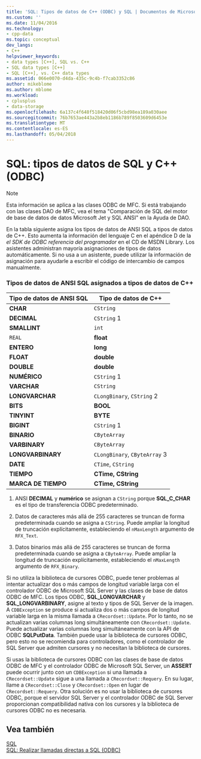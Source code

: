 ```yaml
---
title: 'SQL: Tipos de datos de C++ (ODBC) y SQL | Documentos de Microsoft'
ms.custom: ''
ms.date: 11/04/2016
ms.technology:
- cpp-data
ms.topic: conceptual
dev_langs:
- C++
helpviewer_keywords:
- data types [C++], SQL vs. C++
- SQL data types [C++]
- SQL [C++], vs. C++ data types
ms.assetid: 066e0070-d4da-435c-9c4b-f7cab3352c86
author: mikeblome
ms.author: mblome
ms.workload:
- cplusplus
- data-storage
ms.openlocfilehash: 6a137c4f648f518420d06f5cbd98ea189a030aee
ms.sourcegitcommit: 76b7653ae443a2b8eb1186b789f8503609d6453e
ms.translationtype: MT
ms.contentlocale: es-ES
ms.lasthandoff: 05/04/2018
---
```

# <a name="sql-sql-and-c-data-types-odbc"></a>SQL: tipos de datos de SQL y C++ (ODBC)
> [!NOTE]
>  Esta información se aplica a las clases ODBC de MFC. Si está trabajando con las clases DAO de MFC, vea el tema "Comparación de SQL del motor de base de datos de datos Microsoft Jet y SQL ANSI" en la Ayuda de DAO.  
  
 En la tabla siguiente asigna los tipos de datos de ANSI SQL a tipos de datos de C++. Esto aumenta la información del lenguaje C en el apéndice D de la *el SDK de ODBC* *referencia del programador* en el CD de MSDN Library. Los asistentes administran mayoría asignaciones de tipos de datos automáticamente. Si no usa a un asistente, puede utilizar la información de asignación para ayudarle a escribir el código de intercambio de campos manualmente.  
  
### <a name="ansi-sql-data-types-mapped-to-c-data-types"></a>Tipos de datos de ANSI SQL asignados a tipos de datos de C++  
  
|Tipo de datos de ANSI SQL|Tipo de datos de C++|  
|------------------------|---------------------|  
|**CHAR**|`CString`|  
|**DECIMAL**|`CString` 1|  
|**SMALLINT**|`int`|  
|`REAL`|**float**|  
|**ENTERO**|**long**|  
|**FLOAT**|**double**|  
|**DOUBLE**|**double**|  
|**NUMÉRICO**|`CString` 1|  
|**VARCHAR**|`CString`|  
|**LONGVARCHAR**|`CLongBinary`, `CString` 2|  
|**BITS**|**BOOL**|  
|**TINYINT**|**BYTE**|  
|**BIGINT**|`CString` 1|  
|**BINARIO**|`CByteArray`|  
|**VARBINARY**|`CByteArray`|  
|**LONGVARBINARY**|`CLongBinary`, `CByteArray` 3|  
|**DATE**|`CTime`, `CString`|  
|**TIEMPO**|**CTime, CString**|  
|**MARCA DE TIEMPO**|**CTime, CString**|  
  
 1. ANSI **DECIMAL** y **numérico** se asignan a `CString` porque **SQL_C_CHAR** es el tipo de transferencia ODBC predeterminado.  
  
 2. Datos de caracteres más allá de 255 caracteres se truncan de forma predeterminada cuando se asigna a `CString`. Puede ampliar la longitud de truncación explícitamente, estableciendo el `nMaxLength` argumento de `RFX_Text`.  
  
 3. Datos binarios más allá de 255 caracteres se truncan de forma predeterminada cuando se asigna a `CByteArray`. Puede ampliar la longitud de truncación explícitamente, estableciendo el `nMaxLength` argumento de `RFX_Binary`.  
  
 Si no utiliza la biblioteca de cursores ODBC, puede tener problemas al intentar actualizar dos o más campos de longitud variable larga con el controlador ODBC de Microsoft SQL Server y las clases de base de datos ODBC de MFC. Los tipos ODBC, **SQL_LONGVARCHAR** y **SQL_LONGVARBINARY**, asigne al texto y tipos de SQL Server de la imagen. A `CDBException` se produce si actualiza dos o más campos de longitud variable larga en la misma llamada a `CRecordset::Update`. Por lo tanto, no se actualizan varias columnas long simultáneamente con `CRecordset::Update`. Puede actualizar varias columnas long simultáneamente con la API de ODBC **SQLPutData**. También puede usar la biblioteca de cursores ODBC, pero esto no se recomienda para controladores, como el controlador de SQL Server que admiten cursores y no necesitan la biblioteca de cursores.  
  
 Si usas la biblioteca de cursores ODBC con las clases de base de datos ODBC de MFC y el controlador ODBC de Microsoft SQL Server, un **ASSERT** puede ocurrir junto con un `CDBException` si una llamada a `CRecordset::Update` sigue a una llamada a `CRecordset::Requery`. En su lugar, llame a `CRecordset::Close` y `CRecordset::Open` en lugar de `CRecordset::Requery`. Otra solución es no usar la biblioteca de cursores ODBC, porque el servidor SQL Server y el controlador ODBC de SQL Server proporcionan compatibilidad nativa con los cursores y la biblioteca de cursores ODBC no es necesaria.  
  
## <a name="see-also"></a>Vea también  
 [SQL](../../data/odbc/sql.md)   
 [SQL: Realizar llamadas directas a SQL (ODBC)](../../data/odbc/sql-making-direct-sql-calls-odbc.md)